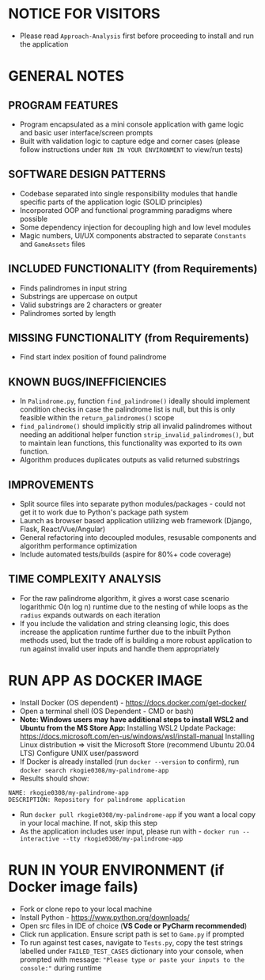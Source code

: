# NOTICE FOR VISITORS
- Please read `Approach-Analysis` first before proceeding to install and run the application


# GENERAL NOTES

PROGRAM FEATURES
----------------
- Program encapsulated as a mini console application with game logic and basic user interface/screen prompts
- Built with validation logic to capture edge and corner cases (please follow instructions under `RUN IN YOUR ENVIRONMENT` to view/run tests)


SOFTWARE DESIGN PATTERNS
------------------------
- Codebase separated into single responsibility modules that handle specific parts of the application logic (SOLID principles)
- Incorporated OOP and functional programming paradigms where possible
- Some dependency injection for decoupling high and low level modules
- Magic numbers, UI/UX components abstracted to separate `Constants` and `GameAssets` files


INCLUDED FUNCTIONALITY (from Requirements)
------------------------------------------
- Finds palindromes in input string
- Substrings are uppercase on output
- Valid substrings are 2 characters or greater
- Palindromes sorted by length


MISSING FUNCTIONALITY (from Requirements)
-----------------------------------------
- Find start index position of found palindrome



KNOWN BUGS/INEFFICIENCIES 
----------
- In `Palindrome.py`, function `find_palindrome()` ideally should implement condition checks in case the palindrome list is null, but this is only feasible within the `return_palindromes()` scope
- `find_palindrome()` should implicitly strip all invalid palindromes without needing an additional helper function `strip_invalid_palindromes()`, but to maintain lean functions, this functionality was exported to its own function. 
- Algorithm produces duplicates outputs as valid returned substrings


IMPROVEMENTS
------------
- Split source files into separate python modules/packages - could not get it to work due to Python's package path system
- Launch as browser based application utilizing web framework (Django, Flask, React/Vue/Angular)
- General refactoring into decoupled modules, resusable components and algorithm performance optimization
- Include automated tests/builds (aspire for 80%+ code coverage)


TIME COMPLEXITY ANALYSIS
------------------------
- For the raw palindrome algorithm, it gives a worst case scenario logarithmic O(n log n) runtime due to the nesting of while loops as the `radius` expands outwards on each iteration
- If you include the validation and string cleansing logic, this does increase the application runtime further due to the inbuilt Python methods used, but the trade off is building 
a more robust application to run against invalid user inputs and handle them appropriately



# RUN APP AS DOCKER IMAGE
- Install Docker (OS dependent) - https://docs.docker.com/get-docker/
- Open a terminal shell (OS Dependent - CMD or bash) 
- **Note: Windows users may have additional steps to install WSL2 and Ubuntu from the MS Store App:** 
    Installing WSL2 Update Package: https://docs.microsoft.com/en-us/windows/wsl/install-manual
    Installing Linux distribution => visit the Microsoft Store (recommend Ubuntu 20.04 LTS)
    Configure UNIX user/password
- If Docker is already installed (run `docker --version` to confirm), run `docker search rkogie0308/my-palindrome-app`
- Results should show:
```
NAME: rkogie0308/my-palindrome-app 
DESCRIPTION: Repository for palindrome application
```
- Run `docker pull rkogie0308/my-palindrome-app` if you want a local copy in your local machine. If not, skip this step
- As the application includes user input, please run with - `docker run --interactive --tty rkogie0308/my-palindrome-app`


# RUN IN YOUR ENVIRONMENT (if Docker image fails)
- Fork or clone repo to your local machine
- Install Python - https://www.python.org/downloads/
- Open src files in IDE of choice (**VS Code or PyCharm recommended**)
- Click run application. Ensure script path is set to `Game.py` if prompted
- To run against test cases, navigate to `Tests.py`, copy the test strings labelled under `FAILED_TEST_CASES` dictionary into your console, when prompted with message: `"Please type or paste your inputs to the console:"` during runtime